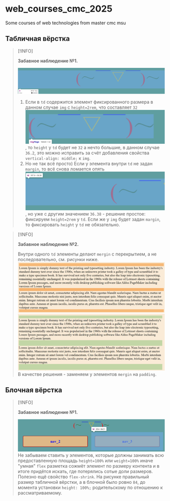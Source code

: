# web_courses_cmc_2025
Some courses of web technologies from master cmc msu


## Табличная вёрстка

> [!INFO]
>
> **Забавное наблюдение №1.**
>
> ![alt text](image-1.png)
> 1. Если в `td` содержится элемент фиксированного размера в данном случае `img` с `height=2rem`, что составляет `32` ![alt text](image-2.png), то `height` у `td` будет не `32` а нечто большие, в данном случае `36.2`, это можно исправить за счёт добавления свойства `vertical-align: middle;` к `img`.
> 2. Но не так всё просто) Если у элемента внутри `td` не задан `margin`, то всё снова ломается опять ![alt text](image-3.png), но уже с другим значением `36.38` - решение простое: фиксируем `height=2rem` у `td`. Если же у `img` будет задан `margin`, то фиксировать `height` у `td` не обязательно.




> [!INFO]
>
> **Забавное наблюдение №2.**
>
> Внутри одного `td` элементы делают `mergin` с перекрытием, а не последовательно, см. рисунки ниже.
> ![alt text](image-4.png) ![alt text](image-5.png) В качестве решения - заменяем у элементов `mergin` на `padding`.



## Блочная вёрстка

> [!INFO]
>
> **Забавное наблюдение №1.**
>
> ![alt text](image.png)
> Не забываем ставить у элементов, которые должны занимать всю предоставленную площадь `height=100%` или `weight=100%` иначе "умная" `flex` разметка сожмёт элемент по размеру контента и в итоге придётся искать, где потерялись сотые доли размеров. Полезно ещё свойство `flex-shrink`. На рисунке правильный размер табличной вёрстки, а в блочной было ровно `84`, до момента установки `height: 100%;` родительскому по отношению к рассматриваемому.